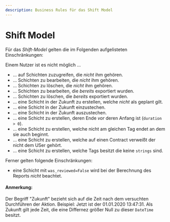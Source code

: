 ```yaml
---
description: Business Rules für das Shift Model
---
```


# Shift Model

Für das *Shift-Model* gelten die im Folgenden aufgelisteten Einschränkungen:

Einem Nutzer ist es nicht möglich ...

* ... auf Schichten zuzugreifen, die *nicht* ihm gehören.
* ... Schichten zu bearbeiten, die *nicht* ihm gehören.
* ... Schichten zu löschen, die *nicht* ihm gehören.
* ... Schichten zu bearbeiten, die *bereits* exportiert wurden.
* ... Schichten zu löschen, die *bereits* exportiert wurden.
* ... eine Schicht in der Zukunft zu erstellen, welche *nicht* als geplant gilt.
* ... eine Schicht in der Zukunft einzustechen.
* ... eine Schicht in der Zukunft auszustechen.
* ... eine Schicht zu erstellen, deren Ende *vor* deren Anfang ist (`duration > 0`).
* ... eine Schicht zu erstellen, welche nicht am gleichen Tag endet an dem sie auch beginnt.
* ... eine Schicht zu erstellen, welche auf einen Contract verweißt der nicht dem USer gehört.
* ... eine Schicht zu erstellen, welche Tags besitzt die keine `strings` sind.

Ferner gelten folgende Einschränkungen:

* eine Schicht mit `was_reviewed=False` wird bei der Berechnung des Reports *nicht* beachtet.


#### Anmerkung:
Der Begriff "Zukunft" bezieht sich auf die Zeit nach dem versuchten Durchführen der Aktion.
Beispiel: Jetzt ist der 01.01.2020 13:47:31. Als Zukunft gilt jede Zeit, die eine Differnez größer Null zu dieser `DateTime`
besitzt.
